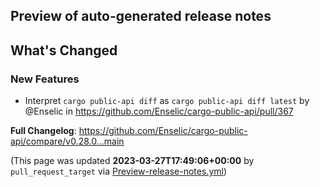 ## Preview of auto-generated release notes
<!-- Release notes generated using configuration in .github/release.yml at main -->

## What's Changed
### New Features
* Interpret `cargo public-api diff` as `cargo public-api diff latest` by @Enselic in https://github.com/Enselic/cargo-public-api/pull/367


**Full Changelog**: https://github.com/Enselic/cargo-public-api/compare/v0.28.0...main


(This page was updated **2023-03-27T17:49:06+00:00** by `pull_request_target` via [Preview-release-notes.yml](https://github.com/Enselic/cargo-public-api/actions/runs/4534993168))
